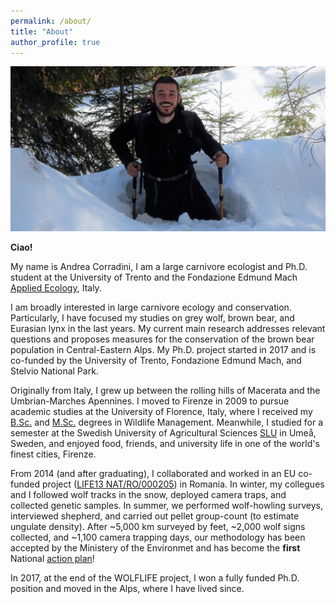 ```yaml
---
permalink: /about/
title: "About"
author_profile: true
---
```


![in the snow](/assets/images/in_the_snow.jpeg)
  
**Ciao!**
  
My name is Andrea Corradini, I am a large carnivore ecologist and Ph.D. student at the University of Trento and the Fondazione Edmund Mach [Applied Ecology](https://www.fmach.it/CRI/info-generali/organizzazione/Direzione-Centro-Ricerca-e-Innovazione/Biodiversita-ed-ecologia-molecolare/Ecologia-applicata/FRANCESCA-CAGNACCI), Italy.

I am broadly interested in large carnivore ecology and conservation. Particularly, I have focused my studies on grey wolf, brown bear, and Eurasian lynx in the last years. My current main research addresses relevant questions and proposes measures for the conservation of the brown bear population in Central-Eastern Alps. My Ph.D. project started in 2017 and is co-funded by the University of Trento, Fondazione Edmund Mach, and Stelvio National Park.

Originally from Italy, I grew up between the rolling hills of Macerata and the Umbrian-Marches Apennines. I moved to Firenze in 2009 to pursue academic studies at the University of Florence, Italy, where I received my [B.Sc.](https://www.lfau.unifi.it/changelang-eng.html) and [M.Sc.](https://www.magistralefaunistica.unifi.it/changelang-eng.html) degrees in Wildlife Management. Meanwhile, I studied for a semester at the Swedish University of Agricultural Sciences [SLU](https://www.slu.se/en/departments/wildlife-fish-environmental-studies/) in Umeå, Sweden, and enjoyed food, friends, and university life in one of the world's finest cities, Firenze. 

From 2014 (and after graduating), I collaborated and worked in an EU co-funded project ([LIFE13 NAT/RO/000205](https://ec.europa.eu/environment/life/project/Projects/index.cfm?fuseaction=search.dspPage&n_proj_id=4970)) in Romania. In winter, my collegues and I followed wolf tracks in the snow, deployed camera traps, and collected genetic samples. In summer, we performed wolf-howling surveys, interviewed shepherd, and carried out pellet group-count (to estimate ungulate density). After ~5,000 km surveyed by feet, ~2,000 wolf signs collected, and ~1,100 camera trapping days, our methodology has been accepted by the Ministery of the Environmet and has become the **first** National [action plan](https://www.wolflife.eu/wp-content/uploads/2016/01/Plan-de-Actiune-National-Specia-Lup-LIFE13NAT000205-WOLFLIFE.pdf)! 

In 2017, at the end of the WOLFLIFE project, I won a fully funded Ph.D. position and moved in the Alps, where I have lived since.
